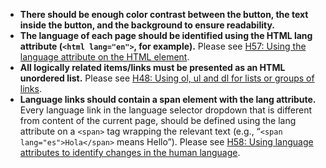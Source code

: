 - **There should be enough color contrast between the button, the text inside the button, and the background to ensure readability.**
- **The language of each page should be identified using the HTML lang attribute (`<html lang="en">`, for example).** Please see [H57: Using the language attribute on the HTML element](https://www.w3.org/WAI/WCAG21/Techniques/html/H57).
- **All logically related items/links must be presented as an HTML unordered list.** Please see [H48: Using ol, ul and dl for lists or groups of links](https://www.w3.org/WAI/WCAG21/Techniques/html/H48).
- **Language links should contain a span element with the lang attribute.** Every language link in the language selector dropdown that is different from content of the current page, should be defined using the lang attribute on a `<span>` tag wrapping the relevant text (e.g., “`<span lang="es">Hola</span>` means Hello”). Please see [H58: Using language attributes to identify changes in the human language](https://www.w3.org/WAI/WCAG21/Techniques/html/H58).